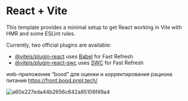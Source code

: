 # React + Vite

This template provides a minimal setup to get React working in Vite with HMR and some ESLint rules.

Currently, two official plugins are available:

- [@vitejs/plugin-react](https://github.com/vitejs/vite-plugin-react/blob/main/packages/plugin-react/README.md) uses [Babel](https://babeljs.io/) for Fast Refresh
- [@vitejs/plugin-react-swc](https://github.com/vitejs/vite-plugin-react-swc) uses [SWC](https://swc.rs/) for Fast Refresh

web-приложение “bood” для оценки и корректирования рациона питания
https://front.bood.pnpl.tech/ 


![a60e227eda44b2656c642a85106f49a4](https://github.com/MariaShalaginova/bood-front/assets/112416305/67a355a5-a736-4a0f-b783-fd53c057f8de)


